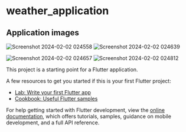 # weather_application


## Application images

![Screenshot 2024-02-02 024558](https://github.com/saurabhkumar-sk/weather_application/assets/118014326/4a548514-dd01-4c6c-8f5f-60d4c4858d0f)
![Screenshot 2024-02-02 024639](https://github.com/saurabhkumar-sk/weather_application/assets/118014326/5119dad8-737d-4725-82cb-4cdf03bab892)

![Screenshot 2024-02-02 024657](https://github.com/saurabhkumar-sk/weather_application/assets/118014326/f2d73a55-74c6-4b1d-bcd6-a76be8354f08)
![Screenshot 2024-02-02 024812](https://github.com/saurabhkumar-sk/weather_application/assets/118014326/867183fe-7c00-488a-904a-e865c297bb1c)










This project is a starting point for a Flutter application.

A few resources to get you started if this is your first Flutter project:

- [Lab: Write your first Flutter app](https://docs.flutter.dev/get-started/codelab)
- [Cookbook: Useful Flutter samples](https://docs.flutter.dev/cookbook)

For help getting started with Flutter development, view the
[online documentation](https://docs.flutter.dev/), which offers tutorials,
samples, guidance on mobile development, and a full API reference.
